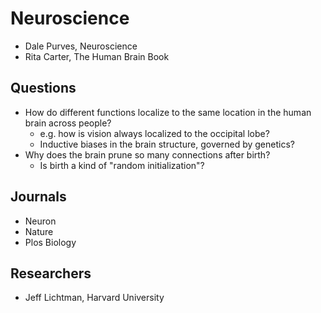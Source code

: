 # Neuroscience

- Dale Purves, Neuroscience
- Rita Carter, The Human Brain Book

## Questions
- How do different functions localize to the same location in the human brain
  across people?
  - e.g. how is vision always localized to the occipital lobe?
  - Inductive biases in the brain structure, governed by genetics?
- Why does the brain prune so many connections after birth?
  - Is birth a kind of "random initialization"?

## Journals
- Neuron
- Nature
- Plos Biology

## Researchers
- Jeff Lichtman, Harvard University
